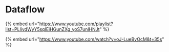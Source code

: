 # Dataflow

{% embed url="https://www.youtube.com/playlist?list=PLIivdWyY5sqIEiHGunZXg_yoS7unlHNJt" %}

{% embed url="https://www.youtube.com/watch?v=oJ-LueBvOcM&t=35s" %}
